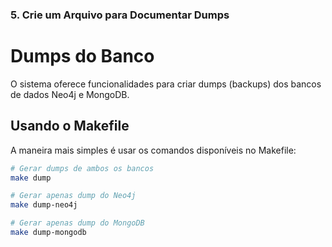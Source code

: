 ### 5. Crie um Arquivo para Documentar Dumps

# Dumps do Banco

O sistema oferece funcionalidades para criar dumps (backups) dos bancos de dados Neo4j e MongoDB.

## Usando o Makefile

A maneira mais simples é usar os comandos disponíveis no Makefile:

```bash
# Gerar dumps de ambos os bancos
make dump

# Gerar apenas dump do Neo4j
make dump-neo4j

# Gerar apenas dump do MongoDB
make dump-mongodb
```
